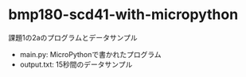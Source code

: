 # bmp180-scd41-with-micropython
課題1の2aのプログラムとデータサンプル

- main.py: MicroPythonで書かれたプログラム
- output.txt: 15秒間のデータサンプル
